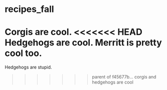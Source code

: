 # recipes_fall

Corgis are cool.
<<<<<<< HEAD
Hedgehogs are cool.
Merritt is pretty cool too.
=======
Hedgehogs are stupid.
>>>>>>> parent of f45677b... corgis and hedgehogs are cool
